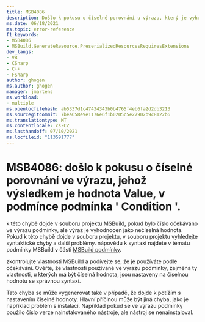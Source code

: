 ```yaml
---
title: MSB4086
description: Došlo k pokusu o číselné porovnání u výrazu, který je vyhodnocen na hodnotu namísto čísla, v podmínce podmínka.
ms.date: 06/18/2021
ms.topic: error-reference
f1_keywords:
- MSB4086
- MSBuild.GenerateResource.PreserializedResourcesRequiresExtensions
dev_langs:
- VB
- CSharp
- C++
- FSharp
author: ghogen
ms.author: ghogen
manager: jmartens
ms.workload:
- multiple
ms.openlocfilehash: ab5337d1c47434343b0b4765f4eb6fa2d2db3213
ms.sourcegitcommit: 7bea658e9e1176e6f1b0205c5e27902b9c8122b6
ms.translationtype: MT
ms.contentlocale: cs-CZ
ms.lasthandoff: 07/10/2021
ms.locfileid: "113591777"
---
```

# <a name="msb4086-a-numeric-comparison-was-attempted-on-expression-that-evaluates-to-value-instead-of-a-number-in-condition-condition"></a>MSB4086: došlo k pokusu o číselné porovnání ve výrazu, jehož výsledkem je hodnota Value, v podmínce podmínka ' Condition '.

k této chybě dojde v souboru projektu MSBuild, pokud bylo číslo očekáváno ve výrazu podmínky, ale výraz je vyhodnocen jako nečíselná hodnota. Pokud k této chybě dojde v souboru projektu, v souboru projektu vyhledejte syntaktické chyby a další problémy. nápovědu k syntaxi najdete v tématu podmínky MSBuild v části [MSBuild podmínky](../msbuild-conditions.md).

zkontrolujte vlastnosti MSBuild a podívejte se, že je používáte podle očekávání. Ověřte, že vlastnosti používané ve výrazu podmínky, zejména ty vlastnosti, u kterých má být číselná hodnota, jsou nastaveny na číselnou hodnotu se správnou syntaxí.

Tato chyba se může vygenerovat také v případě, že dojde k potížím s nastavením číselné hodnoty. Hlavní příčinou může být jiná chyba, jako je například problém s instalací. Například pokud se ve výrazu podmínky použilo číslo verze nainstalovaného nástroje, ale nástroj se nenainstaloval.
